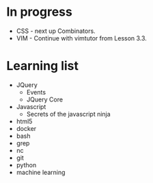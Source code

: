 # In progress

* CSS - next up Combinators.
* VIM - Continue with vimtutor from Lesson 3.3.

# Learning list

* JQuery
	* Events
	* JQuery Core
* Javascript
	* Secrets of the javascript ninja
* html5
* docker
* bash
* grep
* nc
* git
* python
* machine learning

